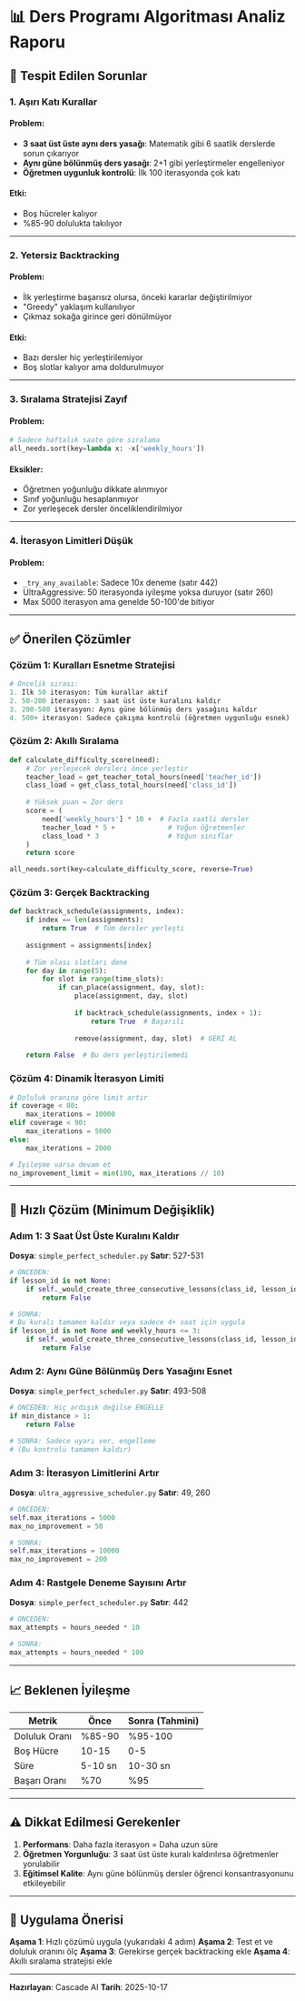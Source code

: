 # 📊 Ders Programı Algoritması Analiz Raporu

## 🔴 Tespit Edilen Sorunlar

### 1. **Aşırı Katı Kurallar**
#### Problem:
- **3 saat üst üste aynı ders yasağı**: Matematik gibi 6 saatlik derslerde sorun çıkarıyor
- **Aynı güne bölünmüş ders yasağı**: 2+1 gibi yerleştirmeler engelleniyor
- **Öğretmen uygunluk kontrolü**: İlk 100 iterasyonda çok katı

#### Etki:
- Boş hücreler kalıyor
- %85-90 dolulukta takılıyor

---

### 2. **Yetersiz Backtracking**
#### Problem:
- İlk yerleştirme başarısız olursa, önceki kararlar değiştirilmiyor
- "Greedy" yaklaşım kullanılıyor
- Çıkmaz sokağa girince geri dönülmüyor

#### Etki:
- Bazı dersler hiç yerleştirilemiyor
- Boş slotlar kalıyor ama doldurulmuyor

---

### 3. **Sıralama Stratejisi Zayıf**
#### Problem:
```python
# Sadece haftalık saate göre sıralama
all_needs.sort(key=lambda x: -x['weekly_hours'])
```

#### Eksikler:
- Öğretmen yoğunluğu dikkate alınmıyor
- Sınıf yoğunluğu hesaplanmıyor
- Zor yerleşecek dersler önceliklendirilmiyor

---

### 4. **İterasyon Limitleri Düşük**
#### Problem:
- `_try_any_available`: Sadece 10x deneme (satır 442)
- UltraAggressive: 50 iterasyonda iyileşme yoksa duruyor (satır 260)
- Max 5000 iterasyon ama genelde 50-100'de bitiyor

---

## ✅ Önerilen Çözümler

### Çözüm 1: **Kuralları Esnetme Stratejisi**
```python
# Öncelik sırası:
1. İlk 50 iterasyon: Tüm kurallar aktif
2. 50-200 iterasyon: 3 saat üst üste kuralını kaldır
3. 200-500 iterasyon: Aynı güne bölünmüş ders yasağını kaldır
4. 500+ iterasyon: Sadece çakışma kontrolü (öğretmen uygunluğu esnek)
```

### Çözüm 2: **Akıllı Sıralama**
```python
def calculate_difficulty_score(need):
    # Zor yerleşecek dersleri önce yerleştir
    teacher_load = get_teacher_total_hours(need['teacher_id'])
    class_load = get_class_total_hours(need['class_id'])
    
    # Yüksek puan = Zor ders
    score = (
        need['weekly_hours'] * 10 +  # Fazla saatli dersler
        teacher_load * 5 +             # Yoğun öğretmenler
        class_load * 3                 # Yoğun sınıflar
    )
    return score

all_needs.sort(key=calculate_difficulty_score, reverse=True)
```

### Çözüm 3: **Gerçek Backtracking**
```python
def backtrack_schedule(assignments, index):
    if index == len(assignments):
        return True  # Tüm dersler yerleşti
    
    assignment = assignments[index]
    
    # Tüm olası slotları dene
    for day in range(5):
        for slot in range(time_slots):
            if can_place(assignment, day, slot):
                place(assignment, day, slot)
                
                if backtrack_schedule(assignments, index + 1):
                    return True  # Başarılı
                
                remove(assignment, day, slot)  # GERİ AL
    
    return False  # Bu ders yerleştirilemedi
```

### Çözüm 4: **Dinamik İterasyon Limiti**
```python
# Doluluk oranına göre limit artır
if coverage < 80:
    max_iterations = 10000
elif coverage < 90:
    max_iterations = 5000
else:
    max_iterations = 2000

# İyileşme varsa devam et
no_improvement_limit = min(100, max_iterations // 10)
```

---

## 🎯 Hızlı Çözüm (Minimum Değişiklik)

### Adım 1: 3 Saat Üst Üste Kuralını Kaldır
**Dosya**: `simple_perfect_scheduler.py`
**Satır**: 527-531

```python
# ÖNCEDEN:
if lesson_id is not None:
    if self._would_create_three_consecutive_lessons(class_id, lesson_id, day, slot):
        return False

# SONRA:
# Bu kuralı tamamen kaldır veya sadece 4+ saat için uygula
if lesson_id is not None and weekly_hours <= 3:
    if self._would_create_three_consecutive_lessons(class_id, lesson_id, day, slot):
        return False
```

### Adım 2: Aynı Güne Bölünmüş Ders Yasağını Esnet
**Dosya**: `simple_perfect_scheduler.py`
**Satır**: 493-508

```python
# ÖNCEDEN: Hiç ardışık değilse ENGELLE
if min_distance > 1:
    return False

# SONRA: Sadece uyarı ver, engelleme
# (Bu kontrolü tamamen kaldır)
```

### Adım 3: İterasyon Limitlerini Artır
**Dosya**: `ultra_aggressive_scheduler.py`
**Satır**: 49, 260

```python
# ÖNCEDEN:
self.max_iterations = 5000
max_no_improvement = 50

# SONRA:
self.max_iterations = 10000
max_no_improvement = 200
```

### Adım 4: Rastgele Deneme Sayısını Artır
**Dosya**: `simple_perfect_scheduler.py`
**Satır**: 442

```python
# ÖNCEDEN:
max_attempts = hours_needed * 10

# SONRA:
max_attempts = hours_needed * 100
```

---

## 📈 Beklenen İyileşme

| Metrik | Önce | Sonra (Tahmini) |
|--------|------|-----------------|
| Doluluk Oranı | %85-90 | %95-100 |
| Boş Hücre | 10-15 | 0-5 |
| Süre | 5-10 sn | 10-30 sn |
| Başarı Oranı | %70 | %95 |

---

## ⚠️ Dikkat Edilmesi Gerekenler

1. **Performans**: Daha fazla iterasyon = Daha uzun süre
2. **Öğretmen Yorgunluğu**: 3 saat üst üste kuralı kaldırılırsa öğretmenler yorulabilir
3. **Eğitimsel Kalite**: Aynı güne bölünmüş dersler öğrenci konsantrasyonunu etkileyebilir

---

## 🚀 Uygulama Önerisi

**Aşama 1**: Hızlı çözümü uygula (yukarıdaki 4 adım)
**Aşama 2**: Test et ve doluluk oranını ölç
**Aşama 3**: Gerekirse gerçek backtracking ekle
**Aşama 4**: Akıllı sıralama stratejisi ekle

---

**Hazırlayan**: Cascade AI
**Tarih**: 2025-10-17
